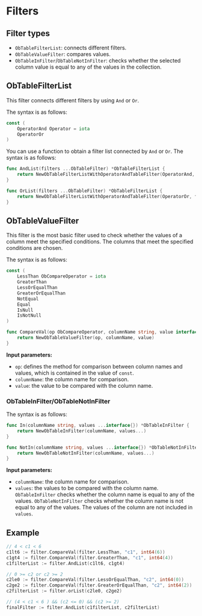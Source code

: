 # Filters

## Filter types

* `ObTableFilterList`: connects different filters. 
* `ObTableValueFilter`: compares values. 
* `ObTableInFilter`/`ObTableNotInFilter`: checks whether the selected column value is equal to any of the values in the collection. 

## ObTableFilterList

This filter connects different filters by using `And` or `Or`. 

The syntax is as follows:

```go
const (
    OperatorAnd Operator = iota
    OperatorOr
)
```

You can use a function to obtain a filter list connected by `And` or `Or`. The syntax is as follows:

```go
func AndList(filters ...ObTableFilter) *ObTableFilterList {
    return NewObTableFilterListWithOperatorAndTableFilter(OperatorAnd, filters...)
}

func OrList(filters ...ObTableFilter) *ObTableFilterList {
    return NewObTableFilterListWithOperatorAndTableFilter(OperatorOr, filters...)
}
```

## ObTableValueFilter

This filter is the most basic filter used to check whether the values of a column meet the specified conditions. The columns that meet the specified conditions are chosen. 

The syntax is as follows:

```go
const (
    LessThan ObCompareOperator = iota
    GreaterThan
    LessOrEqualThan
    GreaterOrEqualThan
    NotEqual
    Equal
    IsNull
    IsNotNull
)

func CompareVal(op ObCompareOperator, columnName string, value interface{}) *ObTableValueFilter {
    return NewObTableValueFilter(op, columnName, value)
}
```

**Input parameters:**

* `op`: defines the method for comparison between column names and values, which is contained in the value of `const`. 
* `columnName`: the column name for comparison. 
* `value`: the value to be compared with the column name. 

### ObTableInFilter/ObTableNotInFilter

The syntax is as follows:

```go
func In(columnName string, values ...interface{}) *ObTableInFilter {
    return NewObTableInFilter(columnName, values...)
}

func NotIn(columnName string, values ...interface{}) *ObTableNotInFilter {
    return NewObTableNotInFilter(columnName, values...)
}
```

**Input parameters:**

* `columnName`: the column name for comparison. 
* `values`: the values to be compared with the column name. `ObTableInFilter` checks whether the column name is equal to any of the values. `ObTableNotInFilter` checks whether the column name is not equal to any of the values. The values of the column are not included in `values`. 

## Example

```go
// 4 < c1 < 6
c1lt6 := filter.CompareVal(filter.LessThan, "c1", int64(6))
c1gt4 := filter.CompareVal(filter.GreaterThan, "c1", int64(4))
c1filterList := filter.AndList(c1lt6, c1gt4)

// 0 >= c2 or c2 >= 2
c2le0 := filter.CompareVal(filter.LessOrEqualThan, "c2", int64(0))
c2ge2 := filter.CompareVal(filter.GreaterOrEqualThan, "c2", int64(2))
c2filterList := filter.orList(c2le0, c2ge2)

// (4 < c1 < 6 ) && (c2 <= 0) && (c2 >= 2)
finalFilter := filter.AndList(c1filterList, c2filterList)
```
